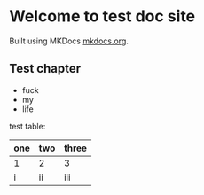 # Welcome to test doc site

Built using MKDocs [mkdocs.org](http://mkdocs.org).

## Test chapter
* fuck
* my
* life

test table:

one | two | three
------------ | ------------- | ------------
1 | 2  | 3
i | ii  | iii
